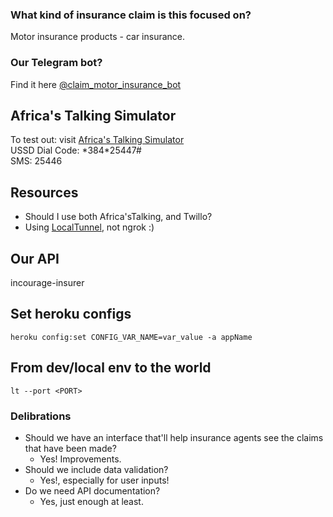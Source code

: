 ### What kind of insurance claim is this focused on?
Motor insurance products - car insurance.

### Our Telegram bot?
Find it here [@claim_motor_insurance_bot](http://t.me/claim_motor_insurance_bot)

## Africa's Talking Simulator
To test out: visit [Africa's Talking Simulator](https://simulator.africastalking.com:1517/)  
USSD Dial Code: \*384\*25447#  
SMS: 25446  

## Resources
* Should I use both Africa'sTalking, and Twillo?
* Using [LocalTunnel](https://localtunnel.github.io/www/), not ngrok :)

## Our API
incourage-insurer

## Set heroku configs
```heroku config:set CONFIG_VAR_NAME=var_value -a appName```

## From dev/local env to the world
```lt --port <PORT>```

### Delibrations
* Should we have an interface that'll help insurance agents see the claims that have been made?
    * Yes! Improvements.
* Should we include data validation?
    * Yes!, especially for user inputs!
* Do we need API documentation?
    * Yes, just enough at least.